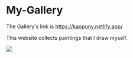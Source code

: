 # My-Gallery
The Gallery's link is https://kaopuny.netlify.app/

This website collects paintings that I draw myself.

![](readme-mygallery.gif)